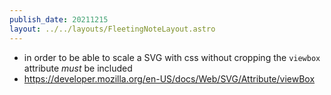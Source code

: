 ```yaml
---
publish_date: 20211215    
layout: ../../layouts/FleetingNoteLayout.astro
---
```

- in order to be able to scale a SVG with css without cropping the `viewbox` attribute _must_ be included 
- https://developer.mozilla.org/en-US/docs/Web/SVG/Attribute/viewBox